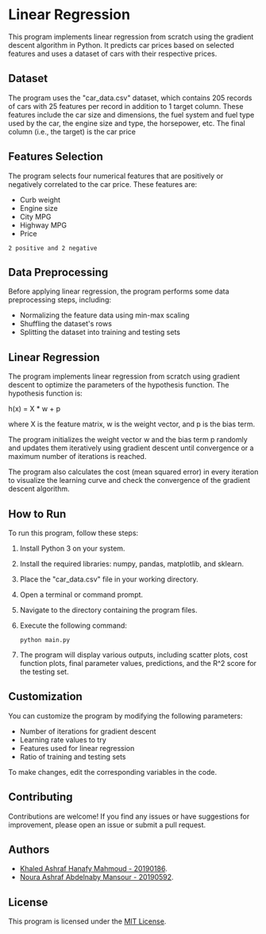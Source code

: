 # Linear Regression

This program implements linear regression from scratch using the gradient descent algorithm in Python. It predicts car prices based on selected features and uses a dataset of cars with their respective prices.

## Dataset

The program uses the "car_data.csv" dataset, which contains 205 records of cars with 25 features per record in addition to 1 target column. These features include the car size and dimensions, the fuel system and fuel type used by the car, the engine size and type, the horsepower, etc. The final column (i.e., the target) is the car price

## Features Selection

The program selects four numerical features that are positively or negatively correlated to the car price. These features are:

- Curb weight
- Engine size
- City MPG
- Highway MPG
- Price

`2 positive and 2 negative`

## Data Preprocessing

Before applying linear regression, the program performs some data preprocessing steps, including:

- Normalizing the feature data using min-max scaling
- Shuffling the dataset's rows
- Splitting the dataset into training and testing sets

## Linear Regression

The program implements linear regression from scratch using gradient descent to optimize the parameters of the hypothesis function. The hypothesis function is:

h(x) = X * w + p

where X is the feature matrix, w is the weight vector, and p is the bias term.

The program initializes the weight vector w and the bias term p randomly and updates them iteratively using gradient descent until convergence or a maximum number of iterations is reached.

The program also calculates the cost (mean squared error) in every iteration to visualize the learning curve and check the convergence of the gradient descent algorithm.

## How to Run

To run this program, follow these steps:

1. Install Python 3 on your system.
2. Install the required libraries: numpy, pandas, matplotlib, and sklearn.
3. Place the "car_data.csv" file in your working directory.
4. Open a terminal or command prompt.
5. Navigate to the directory containing the program files.
6. Execute the following command:
   
   ```
   python main.py
   ```
8. The program will display various outputs, including scatter plots, cost function plots, final parameter values, predictions, and the R^2 score for the testing set.

## Customization

You can customize the program by modifying the following parameters:

- Number of iterations for gradient descent
- Learning rate values to try
- Features used for linear regression
- Ratio of training and testing sets

To make changes, edit the corresponding variables in the code.

## Contributing

Contributions are welcome! If you find any issues or have suggestions for improvement, please open an issue or submit a pull request.


## Authors

- [Khaled Ashraf Hanafy Mahmoud - 20190186](https://github.com/KhaledAshrafH).
- [Noura Ashraf Abdelnaby Mansour - 20190592](https://github.com/NouraAshraff).

## License

This program is licensed under the [MIT License](LICENSE.md).
